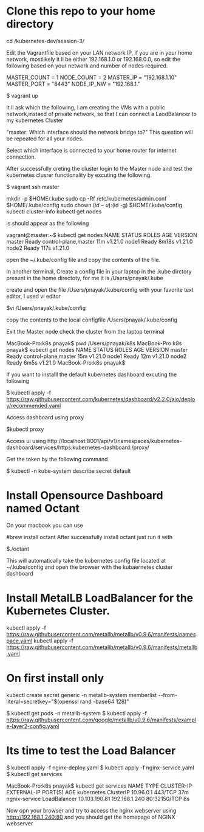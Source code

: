 
# Clone this repo to your home directory

cd /kubernetes-dev/session-3/

Edit the Vagrantfile based on your LAN network IP, if you are in your home network, mostlikely it ll be either 192.168.1.0 or 192.168.0.0, so edit the following based on your network and number of nodes required.

MASTER_COUNT = 1
NODE_COUNT   = 2
MASTER_IP    = "192.168.1.10"
MASTER_PORT  = "8443"
NODE_IP_NW   = "192.168.1."

$ vagrant up

It ll ask which the following, I am creating the VMs with a public network,instaed of private network, so that I can connect a LaodBalancer to my kubernetes Cluster

"master: Which interface should the network bridge to?" This question will be repeated for all your nodes.

Select which interface is connected to your home router for internet connection.

After successfully creting the cluster login to the Master node and test the kubernetes clusrer functionality by excuting the following.

$ vagrant ssh master

mkdir -p $HOME/.kube
sudo cp -Rf /etc/kubernetes/admin.conf $HOME/.kube/config
sudo chown $(id -u):$(id -g) $HOME/.kube/config
kubectl cluster-info
kubectl get nodes

is should appear as the following

vagrant@master:~$ kubectl get nodes
NAME     STATUS   ROLES                  AGE     VERSION
master   Ready    control-plane,master   11m     v1.21.0
node1    Ready    <none>                 8m18s   v1.21.0
node2    Ready    <none>                 117s    v1.21.0

open the ~/.kube/config file and copy the contents of the file.
  
In another terminal, Create a config file in your laptop in the .kube dirctory present in the home directoty, for me it is /Users/pnayak/.kube

create and open the file /Users/pnayak/.kube/config with your favorite text editor, I used vi editor

$vi /Users/pnayak/.kube/config

copy the contents to the local configfile /Users/pnayak/.kube/config

Exit the Master node check the cluster from the laptop terminal

MacBook-Pro:k8s pnayak$ pwd
/Users/pnayak/k8s
MacBook-Pro:k8s pnayak$ kubectl get nodes
NAME     STATUS   ROLES                  AGE    VERSION
master   Ready    control-plane,master   15m    v1.21.0
node1    Ready    <none>                 12m    v1.21.0
node2    Ready    <none>                 6m5s   v1.21.0
MacBook-Pro:k8s pnayak$ 

If you want to installl the default kubernetes dashboard excuting the following

$ kubectl apply -f https://raw.githubusercontent.com/kubernetes/dashboard/v2.2.0/aio/deploy/recommended.yaml

Access dashboard using proxy

$kubectl proxy

Access ui using
http://localhost:8001/api/v1/namespaces/kubernetes-dashboard/services/https:kubernetes-dashboard:/proxy/

Get the token by the following command

$ kubectl -n kube-system describe secret default
  
# Install Opensource Dashboard named Octant
  
On your macbook you can use 
  
#brew install octant
After successfully install octant just run it with 
  
$./octant
  
This will automatically take the kubernetes config file located at ~/.kube/config and open the browser with the kubaernetes cluster dashboard

# Install MetalLB LoadBalancer for the Kubernetes Cluster.

kubectl apply -f https://raw.githubusercontent.com/metallb/metallb/v0.9.6/manifests/namespace.yaml
kubectl apply -f https://raw.githubusercontent.com/metallb/metallb/v0.9.6/manifests/metallb.yaml
# On first install only
kubectl create secret generic -n metallb-system memberlist --from-literal=secretkey="$(openssl rand -base64 128)"
  
$ kubectl get pods -n metallb-system
$ kubectl apply -f https://raw.githubusercontent.com/google/metallb/v0.9.6/manifests/example-layer2-config.yaml

# Its time to test the Load Balancer
  
$ kubectl apply -f nginx-deploy.yaml 
$ kubectl apply -f nginx-service.yaml 
$ kubectl get services
  
  MacBook-Pro:k8s pnayak$ kubectl get services
NAME            TYPE           CLUSTER-IP      EXTERNAL-IP     PORT(S)        AGE
kubernetes      ClusterIP      10.96.0.1       <none>          443/TCP        37m
ngnix-service   LoadBalancer   10.103.190.81   192.168.1.240   80:32150/TCP   8s
  
Now opn your browser and try to access the nginx webserver using http://192.168.1.240:80 and you should get the homepage of NGINX webserver


  
  

